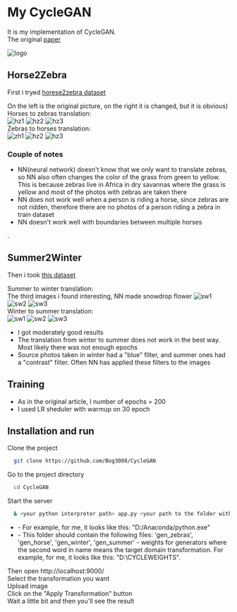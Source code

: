 # My CycleGAN
It is my implementation of CycleGAN.  
The original [paper](https://arxiv.org/abs/1703.10593)

![logo](images/main_pic.png)

## Horse2Zebra  
First i tryed [horese2zebra dataset](https://www.kaggle.com/datasets/balraj98/horse2zebra-dataset)

On the left is the original picture, on the right it is changed, but it is obvious)      
Horses to zebras translation:  
![hz1](images/HZ/h2z_1.png) ![hz2](images/HZ/h2z_2.png) ![hz3](images/HZ/h2z_3.png)  
Zebras to horses translation:  
![zh1](images/HZ/z2h_1.png) ![hz2](images/HZ/z2h_2.png) ![hz3](images/HZ/z2h_3.png)


###  Couple of notes
* NN(neural network) doesn't know that we only want to translate zebras, so NN also often changes the color of the grass from green to yellow. This is because zebras live in Africa in dry savannas where the grass is yellow and most of the photos with zebras are taken there  
* NN does not work well when a person is riding a horse, since zebras are not ridden, therefore there are no photos of a person riding a zebra in train dataset  
* NN doesn't work well with boundaries between multiple horses

<todo paste here some examples>
.

## Summer2Winter  
Then i took [this dataset](https://www.kaggle.com/datasets/balraj98/summer2winter-yosemite)

Summer to winter translation:  
The third images i found interesting, NN made snowdrop flower
![sw1](images/SW/s2w_1.png) ![sw2](images/SW/s2w_2.png) ![sw3](images/SW/s2w_3.png)  
Winter to summer translation:  
![sw1](images/SW/w2s_1.png) ![sw2](images/SW/w2s_2.png) ![sw3](images/SW/w2s_3.png)  

* I got moderately good results
* The translation from winter to summer does not work in the best way. Most likely there was not enough epochs
* Source photos taken in winter had a "blue" filter, and summer ones had a "contrast" filter. Often NN has applied these filters to the images

## Training
* As in the original article, I number of epochs = 200
* I used LR sheduler with warmup on 30 epoch


## Installation and run

Clone the project

```bash
  git clone https://github.com/Bog3008/CycleGAN
```

Go to the project directory

```bash
  cd CycleGAN
```

Start the server

```bash
  & <your python interpreter path> app.py <your path to the folder with model weights>
```
* <your python interpreter path> - For example, for me, it looks like this: "D:/Anaconda/python.exe"
* <your path to the folder with model weights>  - This folder should contain the following files: 'gen_zebras', 'gen_horse', 'gen_winter', 'gen_summer'  - weights for generators where the second word in name means the target domain transformation. For example, for me, it looks like this: "D:\CYCLEWEIGHTS".

Then open http://localhost:9000/  
Select the transformation you want  
Upload image  
Click on the "Apply Transformation" button  
Wait a little bit and then you'll see the result
